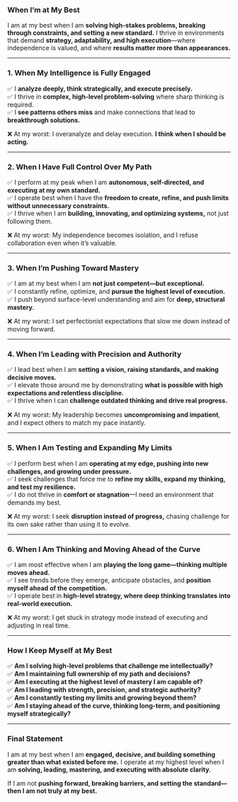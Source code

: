 ### **When I’m at My Best**  

I am at my best when I am **solving high-stakes problems, breaking through constraints, and setting a new standard.** I thrive in environments that demand **strategy, adaptability, and high execution**—where independence is valued, and where **results matter more than appearances.**  

---

### **1. When My Intelligence is Fully Engaged**  
✅ I **analyze deeply, think strategically, and execute precisely.**  
✅ I thrive in **complex, high-level problem-solving** where sharp thinking is required.  
✅ I **see patterns others miss** and make connections that lead to **breakthrough solutions.**  

❌ At my worst: I overanalyze and delay execution. **I think when I should be acting.**  

---

### **2. When I Have Full Control Over My Path**  
✅ I perform at my peak when I am **autonomous, self-directed, and executing at my own standard.**  
✅ I operate best when I have the **freedom to create, refine, and push limits without unnecessary constraints.**  
✅ I thrive when I am **building, innovating, and optimizing systems,** not just following them.  

❌ At my worst: My independence becomes isolation, and I refuse collaboration even when it’s valuable.  

---

### **3. When I’m Pushing Toward Mastery**  
✅ I am at my best when I am **not just competent—but exceptional.**  
✅ I constantly refine, optimize, and **pursue the highest level of execution.**  
✅ I push beyond surface-level understanding and aim for **deep, structural mastery.**  

❌ At my worst: I set perfectionist expectations that slow me down instead of moving forward.  

---

### **4. When I’m Leading with Precision and Authority**  
✅ I lead best when I am **setting a vision, raising standards, and making decisive moves.**  
✅ I elevate those around me by demonstrating **what is possible with high expectations and relentless discipline.**  
✅ I thrive when I can **challenge outdated thinking and drive real progress.**  

❌ At my worst: My leadership becomes **uncompromising and impatient**, and I expect others to match my pace instantly.  

---

### **5. When I Am Testing and Expanding My Limits**  
✅ I perform best when I am **operating at my edge, pushing into new challenges, and growing under pressure.**  
✅ I seek challenges that force me to **refine my skills, expand my thinking, and test my resilience.**  
✅ I do not thrive in **comfort or stagnation**—I need an environment that demands my best.  

❌ At my worst: I seek **disruption instead of progress,** chasing challenge for its own sake rather than using it to evolve.  

---

### **6. When I Am Thinking and Moving Ahead of the Curve**  
✅ I am most effective when I am **playing the long game—thinking multiple moves ahead.**  
✅ I see trends before they emerge, anticipate obstacles, and **position myself ahead of the competition.**  
✅ I operate best in **high-level strategy, where deep thinking translates into real-world execution.**  

❌ At my worst: I get stuck in strategy mode instead of executing and adjusting in real time.  

---

### **How I Keep Myself at My Best**  
✅ **Am I solving high-level problems that challenge me intellectually?**  
✅ **Am I maintaining full ownership of my path and decisions?**  
✅ **Am I executing at the highest level of mastery I am capable of?**  
✅ **Am I leading with strength, precision, and strategic authority?**  
✅ **Am I constantly testing my limits and growing beyond them?**  
✅ **Am I staying ahead of the curve, thinking long-term, and positioning myself strategically?**  

---

### **Final Statement**  
I am at my best when I am **engaged, decisive, and building something greater than what existed before me.** I operate at my highest level when I am **solving, leading, mastering, and executing with absolute clarity.**  

If I am not **pushing forward, breaking barriers, and setting the standard—then I am not truly at my best.**